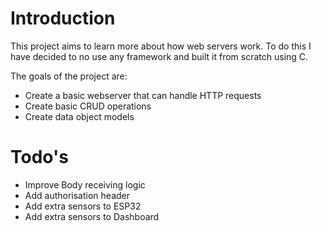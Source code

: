 # Introduction

This project aims to learn more about how web servers work. To do this I have decided to no use any framework and built it from scratch using C.

The goals of the project are:

-   Create a basic webserver that can handle HTTP requests
-   Create basic CRUD operations
-   Create data object models

# Todo's

-   Improve Body receiving logic
-   Add authorisation header
-   Add extra sensors to ESP32
-   Add extra sensors to Dashboard
